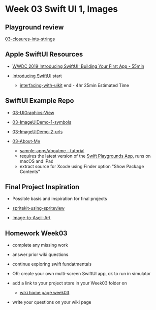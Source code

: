 # Week 03 Swift UI 1, Images

<!--
## Resource checkin
- [Apple Swift Docs - developer](https://developer.apple.com/documentation/swift)
- [Apple Swift Docs - A Swift Tour](https://docs.swift.org/swift-book/GuidedTour/GuidedTour.html)
- [linkedin swift-5-essential-training ](https://www.linkedin.com/learning/swift-5-essential-training)
- [Ray Wenderlich - your-first-ios-swiftui-app](https://www.raywenderlich.com/28797163-your-first-ios-swiftui-app-an-app-from-scratch)
-->

## Playground review

[03-closures-ints-strings](https://github.com/molab-itp/03-closures-ints-strings)

## Apple SwiftUI Resources

- [WWDC 2019 Introducing SwiftUI: Building Your First App - 55min](https://developer.apple.com/videos/play/wwdc2019/204/)

- [Introducing SwiftUI](https://developer.apple.com/tutorials/swiftui) start
  - [interfacing-with-uikit](https://developer.apple.com/tutorials/swiftui/interfacing-with-uikit) end - 4hr 25min Estimated Time

<!-- - [InterfacingWithUIKit.zip](https://docs-assets.developer.apple.com/published/242e2bc4bd32f82ad6c54ca5cd01f222/15600/InterfacingWithUIKit.zip) -->

## SwiftUI Example Repo

- [03-UIGraphics-View](https://github.com/molab-itp/03-UIGraphics-View)

- [03-ImageUiDemo-1-symbols](https://github.com/molab-itp/03-ImageUiDemo-1-symbols)

- [03-ImageUiDemo-2-urls](https://github.com/molab-itp/03-ImageUiDemo-2-urls)

- [03-About-Me](https://github.com/molab-itp/03-About-Me)
  - [sample-apps/aboutme - tutorial](https://developer.apple.com/tutorials/sample-apps/aboutme)
  - requires the latest version of the [Swift Playgrounds App](https://www.apple.com/swift/playgrounds/), runs on macOS and iPad
  - extract source for Xcode using Finder option "Show Package Contents"

## Final Project Inspiration

- Possible basis and inspiration for final projects

<!-- - [camera-app-with-swiftui-and-combine](https://www.kodeco.com/26244793-building-a-camera-app-with-swiftui-and-combine) -->

- [spritekit-using-spriteview](https://www.hackingwithswift.com/quick-start/swiftui/how-to-integrate-spritekit-using-spriteview)

- [Image-to-Ascii-Art](https://github.com/liamrosenfeld/Image-to-Ascii-Art)

<!-- - [2D Games Using SpriteKit, SwiftUI and Algorand blockchain](https://developer.algorand.org/tutorials/developing-2d-games-using-spritekit-and-swiftui-part-1/) -->

## Homework Week03

- complete any missing work

- answer prior wiki questions

- continue exploring swift fundatmentals

- OR: create your own multi-screen SwiftUI app, ok to run in simulator

- add a link to your project store in your Week03 folder on

  - [wiki home page week03](https://github.com/molab-itp/content-2023-Fa/wiki#week-03-homework)

- write your questions on your wiki page
